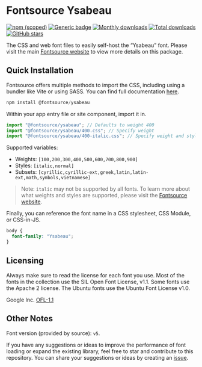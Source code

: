# Fontsource Ysabeau

[![npm (scoped)](https://img.shields.io/npm/v/@fontsource/ysabeau?color=brightgreen)](https://www.npmjs.com/package/@fontsource/ysabeau) [![Generic badge](https://img.shields.io/badge/fontsource-passing-brightgreen)](https://github.com/fontsource/fontsource) [![Monthly downloads](https://badgen.net/npm/dm/@fontsource/ysabeau)](https://github.com/fontsource/fontsource) [![Total downloads](https://badgen.net/npm/dt/@fontsource/ysabeau)](https://github.com/fontsource/fontsource) [![GitHub stars](https://img.shields.io/github/stars/fontsource/fontsource.svg?style=social&label=Star)](https://github.com/fontsource/fontsource/stargazers)

The CSS and web font files to easily self-host the “Ysabeau” font. Please visit the main [Fontsource website](https://fontsource.org/fonts/ysabeau) to view more details on this package.

## Quick Installation

Fontsource offers multiple methods to import the CSS, including using a bundler like Vite or using SASS. You can find full documentation [here](https://fontsource.org/docs/getting-started/introduction).

```javascript
npm install @fontsource/ysabeau
```

Within your app entry file or site component, import it in.

```javascript
import "@fontsource/ysabeau"; // Defaults to weight 400
import "@fontsource/ysabeau/400.css"; // Specify weight
import "@fontsource/ysabeau/400-italic.css"; // Specify weight and style
```

Supported variables:
- Weights: `[100,200,300,400,500,600,700,800,900]`
- Styles: `[italic,normal]`
- Subsets: `[cyrillic,cyrillic-ext,greek,latin,latin-ext,math,symbols,vietnamese]`

> Note: `italic` may not be supported by all fonts. To learn more about what weights and styles are supported, please visit the [Fontsource website](https://fontsource.org/fonts/ysabeau).

Finally, you can reference the font name in a CSS stylesheet, CSS Module, or CSS-in-JS.

```css
body {
  font-family: "Ysabeau";
}
```

## Licensing
Always make sure to read the license for each font you use. Most of the fonts in the collection use the SIL Open Font License, v1.1. Some fonts use the Apache 2 license. The Ubuntu fonts use the Ubuntu Font License v1.0.

Google Inc.
[OFL-1.1](http://scripts.sil.org/OFL)

## Other Notes
Font version (provided by source): `v5`.

If you have any suggestions or ideas to improve the performance of font loading or expand the existing library, feel free to star and contribute to this repository. You can share your suggestions or ideas by creating an [issue](https://github.com/fontsource/fontsource/issues).